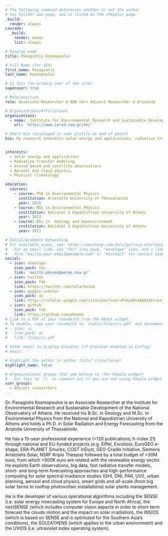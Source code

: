 ```yaml
---
# The following command determines whether or not the author
# has his/her own page, and is listed on the /People/ page.
_build:
  render: always
cascade:
  _build:
    render: never
    list: always

# Display name
title: Panagiotis Kosmopoulos

# Full Name (for SEO)
first_name: Panagiotis
last_name: Kosmopoulos

# Is this the primary user of the site?
superuser: true

# Role/position
role: Associate Researcher @ NOA <br> Adjunct Researcher @ OrionLab 

# Organizations/Affiliations
organizations:
  - name:  Institute for Environmental Research and Sustainable Development, National Observatory of Athens
    url: 'https://www.iersd.noa.gr/en/'

# Short bio (displayed in user profile at end of posts)
bio: My research interests solar energy and applications, radiative transfer modeling, ground-based and satellite observations, aerosol and cloud physics, and physical climatology. 


interests:
  - Solar energy and applications
  - Radiative transfer modeling
  - Ground-based and satellite observations
  - Aerosol and cloud physics, 
  - Physical climatology

education:
  courses:
    - course: PhD in Environmental Physics 
      institution: Aristotle University of Thessaloniki
      year: 2018
    - course: MSc in Environmental Physics
      institution: National & Kapodistrian University of Athens
      year: 2013
    - course: BSc in  Geology and Geoenvironment
      institution: National & Kapodistrian University of Athens
      year: 2011

# Social/Academic Networking
# For available icons, see: https://wowchemy.com/docs/getting-started/page-builder/#icons
#   For an email link, use "fas" icon pack, "envelope" icon, and a link in the
#   form "mailto:your-email@example.com" or "#contact" for contact widget.
social:
  - icon: envelope
    icon_pack: fas
    link: 'mailto:pkosmo@meteo.noa.gr'
  - icon: twitter
    icon_pack: fab
    link: https://twitter.com/SolarSolea
  - icon: google-scholar
    icon_pack: ai
    link: https://scholar.google.com/citations?user=Pshyd9cAAAAJ&hl=en
  - icon: github
    icon_pack: fab
    link: https://github.com/pkosmo
# Link to a PDF of your resume/CV from the About widget.
# To enable, copy your resume/CV to `static/files/cv.pdf` and uncomment the lines below.
# - icon: cv
#   icon_pack: ai
#   link: files/cv.pdf

# Enter email to display Gravatar (if Gravatar enabled in Config)
# email: ''

# Highlight the author in author lists? (true/false)
highlight_name: false

# Organizational groups that you belong to (for People widget)
#   Set this to `[]` or comment out if you are not using People widget.
user_groups:
  - Adjunct researchers
---
```


Dr. Panagiotis Kosmopoulos is an Associate Researcher at the Institute for Environmental Research and Sustainable Development of the National Observatory of Athens. He received his B.Sc. in Geology and M.Sc. in Environmental Physics from the National and Kapodistrian University of Athens and holds a Ph.D. in Solar Radiation and Energy Forecasting from the Aristotle University of Thessaloniki.

He has a 15-year professional experience (>120 publications; h-index 21) through national and EU-funded projects (e.g. Eiffel, Excelsior, EuroGEO e-shape, ERA-PLANET Smurbs, COST InDust, GEO-Cradle Initiative, Siemens Aristotelis Solar, NSRF Kripis Thespia) followed by a total budget of >30M euro, from which >500K euro are related with the renewable energy sector. He exploits Earth observations, big data, fast radiative transfer models, short- and long-term forecasting approaches and high-performance computing for solar spectral irradiance studies (GHI, DNI, PAR, UVI), urban planning, aerosol and cloud physics, smart grids and all-scale (from big solar farms to rooftop photovoltaic installations) solar plants management.

He is the developer of various operational algorithms including the SENSE (i.e. solar energy nowcasting system for Europe and North Africa), the nextSENSE (which includes computer vision aspects in order to short-term forecast the clouds motion and the impact on solar irradiation), the INSIOS (which is based on SENSE and is optimized for the Southern Asia’s conditions), the SOLEATHENS (which applies to the urban environment) and the UVIOS (i.e. ultraviolet index operating system).